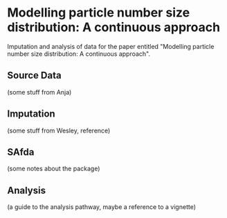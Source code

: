 # Modelling particle number size distribution: A continuous approach

Imputation and analysis of data for the paper entitled "Modelling particle number size distribution: A continuous approach". 

## Source Data

(some stuff from Anja)

## Imputation

(some stuff from Wesley, reference)

## SAfda

(some notes about the package)

## Analysis

(a guide to the analysis pathway, maybe a reference to a vignette)
